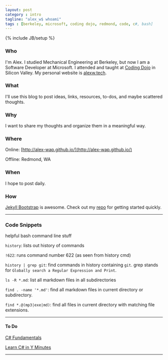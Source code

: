 ```yaml
---
layout: post
category : intro
tagline: "alex_w$ whoami"
tags : [berkeley, microsoft, coding dojo, redmond, code, c#, bash]
---
```

{% include JB/setup %}

### Who 
I'm Alex. I studied Mechanical Engineering at Berkeley, but now I am a Software Developer at Microsoft. I attended and taught at [Coding Dojo](http://codingdojo.com) in Silicon Valley. My personal website is [alexw.tech](http://alexw.tech).


### What 
I'll use this blog to post ideas, links, resources, to-dos, and maybe scattered thoughts.


### Why
I want to share my thoughts and organize them in a meaningful way. 


### Where 
Online: [http://alex-wap.github.io/](http://alex-wap.github.io/)


Offline: Redmond, WA


### When 
I hope to post daily.



### How 
[Jekyll Bootstrap](http://jekyllbootstrap.com/) is awesome. Check out my [repo](https://github.com/alex-wap/alex-wap.github.io) for getting started quickly.

---

### Code Snippets
helpful bash command line stuff


`history`: lists out history of commands


`!622`: runs command number 622 (as seen from history cmd)


`history | grep git`: find commands in history containing `git`. grep stands for `Globally search a Regular Expression and Print`.


`ls -R *.md`: list all markdown files in all subdirectories

`find . -name '*.md'`: find all markdown files in current directory or subdirectory.


`find *.@(mp3|exe|md)`: find all files in current directory with matching file extensions.

---

#### To Do

[C# Fundamentals](https://mva.microsoft.com/en-US/training-courses/c-fundamentals-for-absolute-beginners-16169?l=Lvld4EQIC_2706218949)


[Learn C# in Y Minutes](https://learnxinyminutes.com/docs/csharp/)

---

